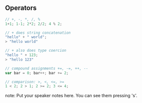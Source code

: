 ##  Operators

````javascript
// +, -, *, /, %
1+1; 1-1; 2*2; 2/2; 4 % 2;

// + does string concatenation
"hello" + " world";
> "hello world"

// + also does type coercion
"hello " + 123;
> "hello 123"

// compound assignments +=, -=, ++, --
var bar = 0; bar++; bar += 2;

// comparison: >, <, <=, >=
1 < 2; 2 > 1; 2 >= 2; 3 <= 4;
````

note:
    Put your speaker notes here.
    You can see them pressing 's'.
